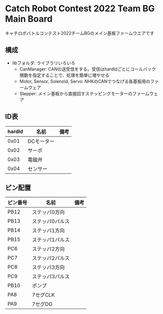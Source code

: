 # Catch Robot Contest 2022 Team BG Main Board

キャチロボバトルコンテスト2022チームBGのメイン基板ファームウエアです

## 構成
- libフォルダ: ライブラリいろいろ
  - CanManager: CANの送受信をする。受信はhardIdごとにコールバック関数を指定することで、処理を簡単に増やせる
  - Motor, Sensor, Solenoid, Servo: NHKのCANでつなげる各基板用のファームウェア
  - Stepper: メイン基板から直接回すステッピングモーターのファームウェア


## ID表

|hardId|名前|備考|
|--|--|--|
|0x01|DCモーター||
|0x02|サーボ||
|0x03|電磁弁||
|0x04|センサー||

## ピン配置
|ピン番号|名前|備考|
|--|--|--|
|PB12|ステッパ0方向||
|PB13|ステッパ0パルス||
|PB14|ステッパ1方向||
|PB15|ステッパ1パルス||
|PC6|ステッパ2方向||
|PC7|ステッパ2パルス||
|PC8|ステッパ3方向||
|PC9|ステッパ3パルス||
|PB10|ポンプ||
|PA8|7セグCLK||
|PA9|7セグDO||
